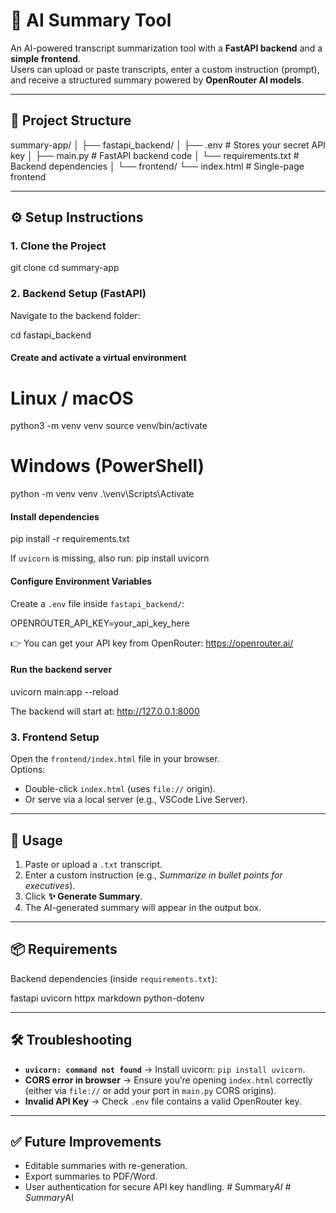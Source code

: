 # 📄 AI Summary Tool

An AI-powered transcript summarization tool with a **FastAPI backend** and a **simple frontend**.  
Users can upload or paste transcripts, enter a custom instruction (prompt), and receive a structured summary powered by **OpenRouter AI models**.  

---

## 📂 Project Structure

summary-app/
│
├── fastapi_backend/
│   ├── .env                # Stores your secret API key
│   ├── main.py             # FastAPI backend code
│   └── requirements.txt    # Backend dependencies
│
└── frontend/
    └── index.html          # Single-page frontend

---

## ⚙️ Setup Instructions

### 1. Clone the Project
git clone <your-repo-url>
cd summary-app

### 2. Backend Setup (FastAPI)
Navigate to the backend folder:

cd fastapi_backend

#### Create and activate a virtual environment
# Linux / macOS
python3 -m venv venv
source venv/bin/activate

# Windows (PowerShell)
python -m venv venv
.\venv\Scripts\Activate

#### Install dependencies
pip install -r requirements.txt

If `uvicorn` is missing, also run:
pip install uvicorn

#### Configure Environment Variables
Create a `.env` file inside `fastapi_backend/`:

OPENROUTER_API_KEY=your_api_key_here

👉 You can get your API key from OpenRouter: https://openrouter.ai/

#### Run the backend server
uvicorn main:app --reload

The backend will start at:
http://127.0.0.1:8000

### 3. Frontend Setup
Open the `frontend/index.html` file in your browser.  
Options:
- Double-click `index.html` (uses `file://` origin).  
- Or serve via a local server (e.g., VSCode Live Server).  

---

## 🚀 Usage

1. Paste or upload a `.txt` transcript.  
2. Enter a custom instruction (e.g., *Summarize in bullet points for executives*).  
3. Click **✨ Generate Summary**.  
4. The AI-generated summary will appear in the output box.  

---

## 📦 Requirements

Backend dependencies (inside `requirements.txt`):

fastapi
uvicorn
httpx
markdown
python-dotenv

---

## 🛠️ Troubleshooting

- **`uvicorn: command not found`** → Install uvicorn: `pip install uvicorn`.  
- **CORS error in browser** → Ensure you’re opening `index.html` correctly (either via `file://` or add your port in `main.py` CORS origins).  
- **Invalid API Key** → Check `.env` file contains a valid OpenRouter key.  

---

## ✅ Future Improvements

- Editable summaries with re-generation.  
- Export summaries to PDF/Word.  
- User authentication for secure API key handling.  #   S u m m a r y _ A I  
 #   S u m m a r y _ A I  
 